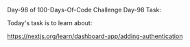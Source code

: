 Day-98 of 100-Days-Of-Code Challenge
Day-98 Task:

Today's task is to learn about:

https://nextjs.org/learn/dashboard-app/adding-authentication
